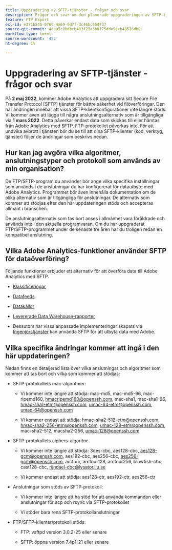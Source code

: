 ```yaml
---
title: Uppgradering av SFTP-tjänster - frågor och svar
description: Frågor och svar om den planerade uppgraderingen av SFTP-tjänster i maj 2022.
feature: FTP Export
exl-id: e271b545-0769-4a69-9d7f-dc46bc654737
source-git-commit: 4daa5c8bdbcb483f23a3b8f75dde9eeb48516db8
workflow-type: tm+mt
source-wordcount: '452'
ht-degree: 1%

---
```


# Uppgradering av SFTP-tjänster - frågor och svar

På **2 maj 2022**, kommer Adobe Analytics att uppgradera sitt Secure File Transfer Protocol [SFTP] tjänster för bättre säkerhet vid filöverföringar. Den här ändringen innebär att vissa SFTP-klientkonfigurationer inte längre stöds. Vi kommer även att lägga till några anslutningsalternativ som är tillgängliga via **1 mars 2022**. Detta påverkar endast data som skickas till eller hämtas från Adobe Analytics med SFTP. FTP-protokollet påverkas inte. För att undvika avbrott i tjänsten bör du se till att dina SFTP-klienter (kod, verktyg, tjänster) följer de ändringar som beskrivs nedan.

## Hur kan jag avgöra vilka algoritmer, anslutningstyper och protokoll som används av min organisation?

De FTP/SFTP-program du använder bör ange vilka specifika inställningar som används i de anslutningar du har konfigurerat för datautbyte med Adobe Analytics. Programmet bör även innehålla dokumentation om de olika alternativ som är tillgängliga för anslutningar. De alternativ som kommer att stödjas efter den här uppdateringen stöds och accepteras allmänt i branschen.

De anslutningsalternativ som tas bort anses i allmänhet vara föråldrade och används inte i den aktuella programvaran. Om du har uppgraderat FTP/SFTP-programmet under de senaste tre åren har du troligen redan en kompatibel anslutning.

## Vilka Adobe Analytics-funktioner använder SFTP för dataöverföring?

Följande funktioner erbjuder ett alternativ för att överföra data till Adobe Analytics med SFTP.

* [Klassificeringar](https://experienceleague.adobe.com/docs/analytics/export/ftp-and-sftp/set-up-ftp-accounts/ftp-saint.html)

* [Datafeeds](https://experienceleague.adobe.com/docs/analytics/export/ftp-and-sftp/set-up-ftp-accounts/ftp-datafeeds.html)

* [Datakällor](https://experienceleague.adobe.com/docs/analytics/export/ftp-and-sftp/set-up-ftp-accounts/ftp-datasources.html)

* [Levererade Data Warehouse-rapporter](https://experienceleague.adobe.com/docs/analytics/export/ftp-and-sftp/set-up-ftp-accounts/ftp-dw-reports.html)

* Dessutom har vissa anpassade implementeringar skapats via [Ingenjörstjänster](https://experienceleague.adobe.com/docs/analytics/export/ftp-and-sftp/set-up-ftp-accounts/ftp-eng-services.html) kan använda SFTP för att utbyta data med Adobe.

## Vilka specifika ändringar kommer att ingå i den här uppdateringen?

Nedan finns en detaljerad lista över vilka anslutningar och algoritmer som kommer att tas bort och vilka som kommer att stödjas:

* SFTP-protokollets mac-algoritmer:

   * Vi kommer inte längre att stödja: mac-md5, mac-md5-96, mac-ripemd160, hmacripemd160@openssh.com, mac-sha1, mac-sha1-96, hmac-sha1-etm@openssh.com, umac-64-etm@openssh.com, umac-64@openssh.com

   * Vi kommer endast att stödja: hmac-sha2-512-etm@openssh.com, hmac-sha2-256-etm@openssh.com, umac-128-etm@openssh.com, mac-sha2-512, macsha2-256, umac-128@openssh.com

* SFTP-protokollets ciphers-algoritm:

   * Vi kommer inte längre att stödja: 3des-cbc, aes128-cbc, aes128-gcm@openssh.com, aes192-cbc, aes256-cbc, aes256-gcm@openssh.com, arcfour, arcfour128, arcfour256, blowfish-cbc, cast128-cbc, rijndael-cbc@lysator.liu.se

   * Vi kommer endast att stödja: aes128-ctr, aes192-ctr, aes256-ctr

* Anslutningar som stöds av SFTP-protokoll:

   * Vi kommer inte längre att ha stöd för att använda kommandon eller anslutningar för scp och rsync via SFTP-protokollet

   * Vi stöder bara rena SFTP-protokollanslutningar

* FTP/SFTP-klienter/protokoll stöds:

   * FTP: vsftpd version 3.0.2-25 eller senare

   * SFTP: öppna version 7.4p1-21 eller senare
